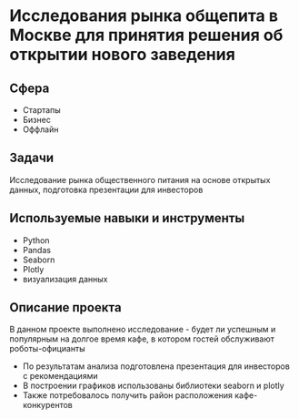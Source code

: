 # Исследования рынка общепита в Москве для принятия решения об открытии нового заведения
## Сфера
- Стартапы
- Бизнес
- Оффлайн
## Задачи
Исследование рынка общественного питания на основе открытых данных, подготовка презентации для инвесторов

## Используемые навыки и инструменты
- Python
- Pandas
- Seaborn
- Plotly
- визуализация данных
## Описание проекта
В данном проекте выполнено исследование - будет ли успешным и популярным на долгое время кафе, в котором гостей обслуживают роботы-официанты

- По результатам анализа подготовлена презентация для инвесторов с рекомендациями
- В построении графиков использованы библиотеки seaborn и plotly
- Также потребовалось получить район расположения кафе-конкурентов 
